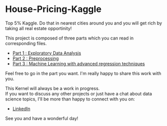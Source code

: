 # House-Pricing-Kaggle
Top 5% Kaggle.
Do that in nearest cities around you and you will get rich by taking all real estate opportinity!

This project is composed of three parts which you can read in corresponding files.
+ [Part 1 : Exploratory Data Analysis](https://github.com/JClappe/House-Pricing-Kaggle/tree/master/Part1_EDA)
+ [Part 2 : Preprocessing](https://github.com/JClappe/House-Pricing-Kaggle/tree/master/Part2_Preprocessing)
+ [Part 3 : Machine Learning with advanced regression techniques](https://github.com/JClappe/House-Pricing-Kaggle/tree/master/Part3_Machine_Learning)

Feel free to go in the part you want. I'm really happy to share this work with you.

This Kernel will always be a work in progress.\
If you want to discuss any other projects or just have a chat about data science topics, I'll be more than happy to connect with you on:
+ [LinkedIn](https://www.linkedin.com/in/jerome-clappe-3997b8149/)

See you and have a wonderful day!
